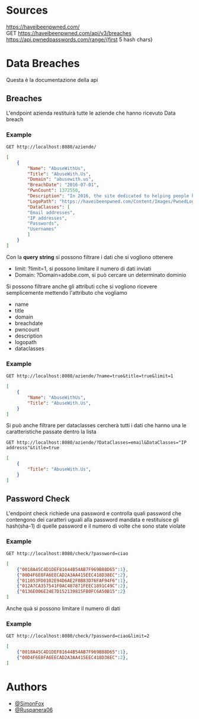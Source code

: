 # Sources
https://haveibeenpwned.com/  
GET https://haveibeenpwned.com/api/v3/breaches  
https://api.pwnedpasswords.com/range/{first 5 hash chars}



# Data Breaches 

Questa è la documentazione della api

## Breaches

L'endpoint azienda restituirà tutte le aziende che hanno ricevuto Data breach

### Example

`GET http://localhost:8080/aziende/`

```json
[
    {
        "Name": "AbuseWithUs",
        "Title": "AbuseWith.Us",
        "Domain": "abusewith.us",
        "BreachDate": "2016-07-01",
        "PwnCount": 1372550,
        "Description": "In 2016, the site dedicated to helping people hack email and online gaming accounts known as Abusewith.us suffered multiple data breaches. The site \u003Ca href=\"https://krebsonsecurity.com/2017/02/who-ran-leakedsource-com/\" target=\"_blank\" rel=\"noopener\"\u003Eallegedly had an administrator in common with the nefarious LeakedSource site\u003C/a\u003E, both of which have since been shut down. The exposed data included more than 1.3 million unique email addresses, often accompanied by usernames, IP addresses and plain text or hashed passwords retrieved from various sources and intended to be used to compromise the victims' accounts.",
        "LogoPath": "https://haveibeenpwned.com/Content/Images/PwnedLogos/AbuseWithUs.png",
        "DataClasses": [
        "Email addresses",
        "IP addresses",
        "Passwords",
        "Usernames"
        ]
    }
]
```


Con la **query string** si possono filtrare i dati che si vogliono ottenere
- limit: ?limit=1, si possono limitare il numero di dati inviati
- Domain: ?Domain=adobe.com, si può cercare un determinato dominio

Si possono filtrare anche gli attributi cche si vogliono ricevere semplicemente mettendo l'attributo che vogliamo
- name
- title
- domain
- breachdate
- pwncount
- description
- logopath
- dataclasses

### Example

`GET http://localhost:8080/aziende/?name=true&title=true&limit=1`

```json
[
    {
        "Name": "AbuseWithUs",
        "Title": "AbuseWith.Us",
    }
]
```

Si può anche filtrare per dataclasses cercherà tutti i dati che hanno una le caratteristiche passate dentro la lista

`GET http://localhost:8080/aziende/?DataClasses=email&DataClasses="IP addresss"&title=true`

```json
[
    {
        "Title": "AbuseWith.Us",
    }
]
```

## Password Check

L'endpoint check richiede una password e controlla quali password che contengono dei caratteri uguali alla password mandata
e restituisce gli hash(sha-1) di quelle password e il numero di volte che sono state violate

### Example

`GET http://localhost:8080/check/?password=ciao`

```json
[
    {"0018A45C4D1DEF81644B54AB7F969B88D65":1},
    {"00D4F6E8FA6EECAD2A3AA415EEC418D38EC":2},
    {"011053FD0102E94D6AE2F8B83D76FAF94F6":1},
    {"012A7CA357541F0AC487871FEEC1891C49C":2},
    {"0136E006E24E7D152139815FB0FC6A50B15":2}
]
```

Anche quà si possono limitare il numero di dati

### Example

`GET http://localhost:8080/check/?password=ciao&limit=2`

```json
[
    {"0018A45C4D1DEF81644B54AB7F969B88D65":1},
    {"00D4F6E8FA6EECAD2A3AA415EEC418D38EC":2},
]
```
# Authors

- [@SimonFox](https://github.com/Simone-Lauro-itis-pr)
- [@Ruspanera06](https://github.com/Ruspanera06)
